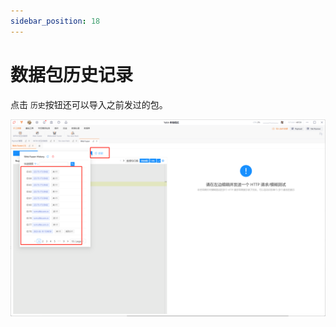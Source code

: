 ```yaml
---
sidebar_position: 18
---
```


# 数据包历史记录

点击 `历史`按钮还可以导入之前发过的包。

![](/img/products/yakit/Web-Fuzzer-15.png)